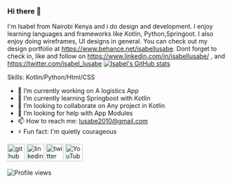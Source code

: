### Hi there 👋

I'm Isabel from Nairobi Kenya and i do design and development. I enjoy learning languages and frameworks like Kotlin, Python,Springoot. I also enjoy doing wireframes, UI designs in general. 
You can check out my design portfolio at https://www.behance.net/isabellusabe. Dont forget to check in, like and follow on https://www.linkedin.com/in/isabellusabe/ , and https://twitter.com/isabel_lusabe
[![Isabel's GitHub stats](https://github-readme-stats.vercel.app/api?username=Isabel-hub)](https://github.com/Isabel-hub/github-readme-stats)

Skills: Kotlin/Python/Html/CSS

- 🔭 I’m currently working on A logistics App 
- 🌱 I’m currently learning Springboot with Kotlin 
- 👯 I’m looking to collaborate on Any project in Kotlin 
- 🤔 I’m looking for help with App Modules 
- 📫 How to reach me: lusabe2010@gmail.com 
- ⚡ Fun fact: I'm quietly courageous 


[<img src='https://cdn.jsdelivr.net/npm/simple-icons@3.0.1/icons/github.svg' alt='github' height='40'>](https://github.com/Isabel-hub)  [<img src='https://cdn.jsdelivr.net/npm/simple-icons@3.0.1/icons/linkedin.svg' alt='linkedin' height='40'>](https://www.linkedin.com/in/https://www.linkedin.com/in/isabellusabe//)  [<img src='https://cdn.jsdelivr.net/npm/simple-icons@3.0.1/icons/twitter.svg' alt='twitter' height='40'>](https://twitter.com/https://twitter.com/isabel_lusabe)  [<img src='https://cdn.jsdelivr.net/npm/simple-icons@3.0.1/icons/youtube.svg' alt='YouTube' height='40'>](https://www.youtube.com/channel/EveryWeek (Channel is In progress))  

![Profile views](https://gpvc.arturio.dev/Isabel-hub)  
 
